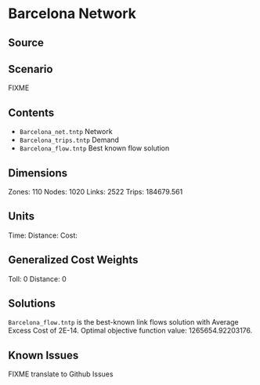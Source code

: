 # Barcelona Network

## Source

## Scenario
FIXME

## Contents

 - `Barcelona_net.tntp` Network  
 - `Barcelona_trips.tntp` Demand  
 - `Barcelona_flow.tntp`  Best known flow solution   

## Dimensions
Zones: 110
Nodes: 1020	
Links: 2522
Trips: 184679.561

## Units
Time: 
Distance: 
Cost: 

## Generalized Cost Weights
Toll: 0
Distance: 0

## Solutions
`Barcelona_flow.tntp` is the best-known link flows solution with Average Excess Cost of 2E-14. Optimal objective function value: 1265654.92203176.

## Known Issues
FIXME translate to Github Issues
